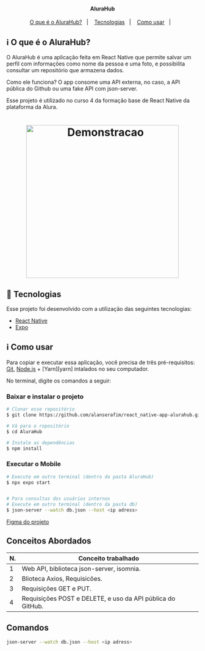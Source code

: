 <h4 align="center"> 
	AluraHub 
</h4>

<p align="center">
  <a href="#information_source-o-que-é-o-ficando-online">O que é o AluraHub?</a>&nbsp;&nbsp;&nbsp;|&nbsp;&nbsp;&nbsp;
  <a href="#rocket-Tecnologias">Tecnologias</a>&nbsp;&nbsp;&nbsp;|&nbsp;&nbsp;&nbsp;
  <a href="#information_source-como-usar">Como usar</a>&nbsp;&nbsp;&nbsp;|&nbsp;&nbsp;&nbsp;
</p>

## :information_source: O que é o AluraHub?

O AluraHub é uma aplicação feita em React Native que permite salvar um perfil com informações como nome da pessoa e uma foto, e possibilita consultar um repositório que armazena dados.

Como ele funciona? O app consome uma API externa, no caso, a API pública do Github ou uma fake API com json-server.

Esse projeto é utilizado no curso 4 da formação base de React Native da plataforma da Alura.


<h1 align="center">
    <img alt="Demonstracao" title="Demonstracao" src=".images/ficando-online-newdesign.gif" width="400px" />
</h1>


## :rocket: Tecnologias

Esse projeto foi desenvolvido com a utilização das seguintes tecnologias:
- [React Native][rn]
- [Expo][expo]

## :information_source: Como usar

Para copiar e executar essa aplicação, você precisa de três pré-requisitos: [Git](https://git-scm.com), [Node.js][nodejs] + [Yarn][yarn] intalados no seu computador.

No terminal, digite os comandos a seguir:

### Baixar e instalar o projeto

```bash
# Clonar esse repositório
$ git clone https://github.com/alanserafim/react_native-app-alurahub.git

# Vá para o ropositório
$ cd AluraHub

# Instale as dependências
$ npm install

```

### Executar o Mobile

```bash
# Execute em outro terminal (dentro da pasta AluraHub)
$ npx expo start


# Para consultas dos usuários internos
# Execute em outro terminal (dentro da pasta db)
$ json-server --watch db.json --host <ip adress>

```
[nodejs]: https://nodejs.org/
[expo]: https://docs.expo.dev/
[rn]: https://facebook.github.io/react-native/


[Figma do projeto](https://www.figma.com/file/xEHiFcNLsIEKdostk64RRZ/Ficando-Online---Design?type=design&node-id=0-1&mode=design&t=s8q8ScfE2KziHJCY-0)

## Conceitos Abordados

| N. | Conceito trabalhado |
|--- |---
| 1 | Web API, biblioteca json-server, isomnia.
| 2 | Blioteca Axios, Requisicões.
| 3 | Requisições GET e PUT.
| 4 | Requisições POST e DELETE, e uso da API pública do GitHub.

## Comandos

```bash
json-server --watch db.json --host <ip adress>

```